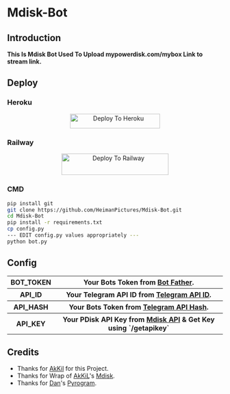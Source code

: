 # Mdisk-Bot


## Introduction

   **This Is Mdisk Bot Used To Upload mypowerdisk.com/mybox Link to stream link.**


## Deploy

### Heroku

<p align="center"><a href="https://heroku.com/deploy?template=https://github.com/STARTINGDEVELOPER/Mdisk-Bot"> <img src="https://img.shields.io/badge/Deploy%20To%20Heroku-blueviolet?style=for-the-badge&logo=heroku" width="210" height="34.45" alt="Deploy To Heroku"/></a></p>

### Railway

<p align="center"><a href="https://railway.app/new/template?template=https://github.com/HeimanPictures/Mdisk-Bot&envs=API_ID%2CAPI_HASH%2CAPI_KEY%2CBOT_TOKEN"> <img src="https://railway.app/button.svg" width="250" height="50" alt="Deploy To Railway"/></a></p>

### CMD

```bash
pip install git
git clone https://github.com/HeimanPictures/Mdisk-Bot.git
cd Mdisk-Bot
pip install -r requirements.txt
cp config.py
--- EDIT config.py values appropriately ---
python bot.py
```


## Config

<table align='center'>
    <tr>
        <th>BOT_TOKEN</th>
        <th>Your Bots Token from <a href='https://telegram.me/BotFather/'>Bot Father</a>.</th>
    </tr>
    <tr>
        <th>API_ID</th>
        <th>Your Telegram API ID from <a href='https://telegram.me/BotFather/'>Telegram API ID</a>.</th>
    </tr>
    <tr>
        <th>API_HASH</th>
        <th>Your Bots Token from <a href='https://my.telegram.org/'>Telegram API Hash</a>.</th>
    </tr>
    <tr>
        <th>API_KEY</th>
        <th>Your PDisk API Key from <a href='https://telegram.me/VideoToolMoneyTreeBot/'>Mdisk API</a> & Get Key using `/getapikey`</th>
    </tr>
    <!-- <tr>
        <th>AUTH_USERS</th>
        <th>Add Users Id by giving space like eg. <code>1428968542 1478534845</code> </th>
    </tr>
    <tr>
        <th>PRIVATE</th>
        <th>If You Want Your Bot To Be Accessed Only By AUTH_USERS Then Keep It as <code>True</code> or <code>False</code></th>
    </tr> -->
<table>
  

## Credits

- Thanks for [AkKil](https://github.com/HeimanPictures/) for this Project.
- Thanks for Wrap of [AkKiL](https://github.com/HeimanPictures/)'s  [Mdisk](https://github.com/HeimanPictures/Mdisk).
- Thanks for [Dan](https://github.com/delivrance)'s [Pyrogram](https://github.com/pyrogram/pyrogram).
  
